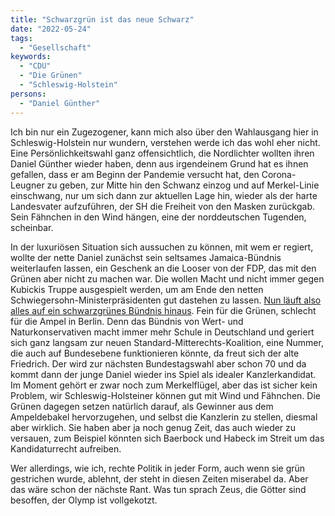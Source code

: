 ```yaml
---
title: "Schwarzgrün ist das neue Schwarz"
date: "2022-05-24"
tags:
  - "Gesellschaft"
keywords:
  - "CDU"
  - "Die Grünen"
  - "Schleswig-Holstein"
persons:
  - "Daniel Günther"
---
```


Ich bin nur ein Zugezogener, kann mich also über den Wahlausgang hier in Schleswig-Holstein nur wundern, verstehen werde ich das wohl eher nicht. Eine Persönlichkeitswahl ganz offensichtlich, die Nordlichter wollten ihren Daniel Günther wieder haben, denn aus irgendeinem Grund hat es ihnen gefallen, dass er am Beginn der Pandemie versucht hat, den Corona-Leugner zu geben, zur Mitte hin den Schwanz einzog und auf Merkel-Linie einschwang, nur um sich dann zur aktuellen Lage hin, wieder als der harte Landesvater aufzuführen, der SH die Freiheit von den Masken zurückgab. Sein Fähnchen in den Wind hängen, eine der norddeutschen Tugenden, scheinbar.

In der luxuriösen Situation sich aussuchen zu können, mit wem er regiert, wollte der nette Daniel zunächst sein seltsames Jamaica-Bündnis weiterlaufen lassen, ein Geschenk an die Looser von der FDP, das mit den Grünen aber nicht zu machen war. Die wollen Macht und nicht immer gegen Kubickis Truppe ausgespielt werden, um am Ende den netten Schwiegersohn-Ministerpräsidenten gut dastehen zu lassen. [Nun läuft also alles auf ein schwarzgrünes Bündnis hinaus](https://www.tagesschau.de/inland/cdu-gruene-schleswig-holstein-landesregierung-101.html). Fein für die Grünen, schlecht für die Ampel in Berlin. Denn das Bündnis von Wert- und Naturkonservativen macht immer mehr Schule in Deutschland und geriert sich ganz langsam zur neuen Standard-Mitterechts-Koalition, eine Nummer, die auch auf Bundesebene funktionieren könnte, da freut sich der alte Friedrich. Der wird zur nächsten Bundestagswahl aber schon 70 und da kommt dann der junge Daniel wieder ins Spiel als idealer Kanzlerkandidat. Im Moment gehört er zwar noch zum Merkelflügel, aber das ist sicher kein Problem, wir Schleswig-Holsteiner können gut mit Wind und Fähnchen. Die Grünen dagegen setzen natürlich darauf, als Gewinner aus dem Ampeldebakel hervorzugehen, und selbst die Kanzlerin zu stellen, diesmal aber wirklich. Sie haben aber ja noch genug Zeit, das auch wieder zu versauen, zum Beispiel könnten sich Baerbock und Habeck im Streit um das Kandidaturrecht aufreiben.

Wer allerdings, wie ich, rechte Politik in jeder Form, auch wenn sie grün gestrichen wurde, ablehnt, der steht in diesen Zeiten miserabel da. Aber das wäre schon der nächste Rant. Was tun sprach Zeus, die Götter sind besoffen, der Olymp ist vollgekotzt.
